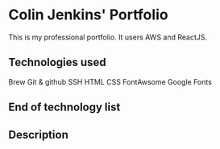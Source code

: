 # Colin Jenkins' Portfolio

This is my professional portfolio. It users AWS and ReactJS.

## Technologies used

  Brew
	Git & github
	SSH
	HTML
	CSS
	FontAwsome
	Google Fonts

## End of technology list

## Description
